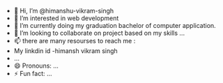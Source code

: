 - 👋 Hi, I’m @himanshu-vikram-singh
- 👀 I’m interested in web development
- 🌱 I’m currently doing my graduation bachelor of computer application.
- 💞️ I’m looking to collaborate on project based on my skills ...
- 📫 there are many resourses to reach me :
-  My linkdin id -himansh vikram singh
-  ...
- 😄 Pronouns: ...
- ⚡ Fun fact: ...

<!---
himanshu-vikram-singh/himanshu-vikram-singh is a ✨ special ✨ repository because its `README.md` (this file) appears on your GitHub profile.
You can click the Preview link to take a look at your changes.
--->
